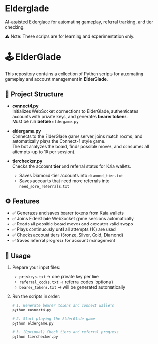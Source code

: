 # Elderglade
AI-assisted Elderglade for automating gameplay, referral tracking, and tier checking.

⚠️ Note: These scripts are for learning and experimentation only.

# 🕹️ ElderGlade

This repository contains a collection of Python scripts for automating gameplay and account management in **ElderGlade**.

## 📂 Project Structure
- **connect4.py**  
  Initializes WebSocket connections to ElderGlade, authenticates accounts with private keys, and generates **bearer tokens**.  
  Must be run **before** `eldergame.py`.

- **eldergame.py**  
  Connects to the ElderGlade game server, joins match rooms, and automatically plays the Connect-4 style game.  
  The bot analyzes the board, finds possible moves, and consumes all attempts (up to 10 per session).

- **tierchecker.py**  
  Checks the account **tier** and referral status for Kaia wallets.  
  - Saves Diamond-tier accounts into `diamond_tier.txt`  
  - Saves accounts that need more referrals into `need_more_referrals.txt`

## ⚙️ Features
- ✅ Generates and saves bearer tokens from Kaia wallets  
- ✅ Joins ElderGlade WebSocket game sessions automatically  
- ✅ Reads all possible board moves and executes valid swaps  
- ✅ Plays continuously until all attempts (10) are used  
- ✅ Checks account tiers (Bronze, Silver, Gold, Diamond)  
- ✅ Saves referral progress for account management  

## 🚀 Usage
1. Prepare your input files:
   - `privkeys.txt` → one private key per line  
   - `referral_codes.txt` → referral codes (optional)  
   - `bearer_tokens.txt` → will be generated automatically  

2. Run the scripts in order:
   ```bash
   # 1. Generate bearer tokens and connect wallets
   python connect4.py

   # 2. Start playing the ElderGlade game
   python eldergame.py

   # 3. (Optional) Check tiers and referral progress
   python tierchecker.py
